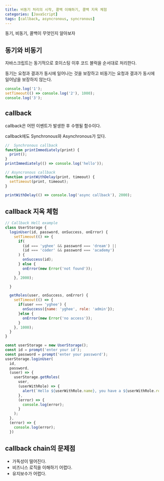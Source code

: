 ```yaml
---
title: 비동기 처리의 시작, 콜백 이해하기, 콜백 지옥 체험
categories: [JavaScript]
tags: [callback, asyncronous, syncronous]
---
```


동기, 비동기, 콜백이 무엇인지 알아보자

## 동기와 비동기

자바스크립트는 동기적으로 호이스팅 이후 코드 블럭을 순서대로 처리한다.

동기는 요청과 결과가 동시에 일어나는 것을 보장하고 비동기는 요청과 결과가 동시에 일어남을 보장하지 않는다.

```javascript
console.log('1');
setTimeout(() => console.log('2'), 1000);
console.log('3');
```



## callback

callback은 어떤 이벤트가 발생한 후 수행될 함수이다.

callback에도  Synchronous와 Asynchronous가 있다.

```javascript
//  Synchronous callback
function printImmediately(print) {
  print();
}
printImmediately(() => console.log('hello'));

// Asyncronous callback
function printWithDelay(print, timeout) {
  setTimeout(print, timeout);
}

printWithDelay(() => console.log('async callback'), 2000);
```



## callback 지옥 체험

```javascript
// Callback Hell example
class UserStorage {
  loginUser(id, password, onSuccess, onError) {
    setTimeout(() => {
      if(
        (id === 'yghee' && password === 'dream') ||
        (id === 'coder' && password === 'academy')
      ) {
        onSuccess(id);
      } else {
        onError(new Error('not found'));
      }
    }, 2000);

  }

  getRoles(user, onSuccess, onError) {
    setTimeout(() => {
      if(user === 'yghee') {
        onSuccess({name: 'yghee', role: 'admin'});
      }else {
        onError(new Error('no access'));
      }
    }, 1000);
  }
}

const userStorage = new UserStorage();
const id = prompt('enter your id');
const password = prompt('enter your password');
userStorage.loginUser(
  id, 
  password, 
  (user) => {
    userStorage.getRoles(
      user, 
      (userWithRole) => {
        alert(`Hello ${userWithRole.name}, you have a ${userWithRole.role} role`);
      },
      (error) => {
        console.log(error);
      }
    );
  }, 
  (error) => {
    console.log(error);
  })
```



## callback chain의 문제점

* 가독성이 떨어진다.
* 비즈니스 로직을 이해하기 어렵다.
* 유지보수가 어렵다.